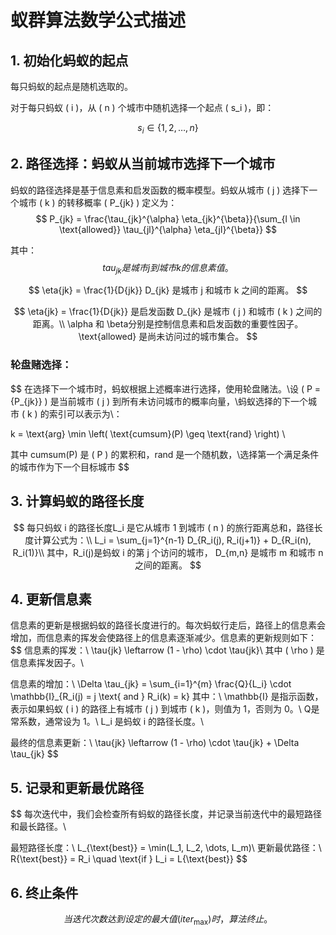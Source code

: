 # 蚁群算法数学公式描述

## 1. 初始化蚂蚁的起点
每只蚂蚁的起点是随机选取的。

对于每只蚂蚁 \( i \)，从 \( n \) 个城市中随机选择一个起点 \( s_i \)，即：


$$
s_i \in \{1, 2, \dots, n\}
$$



## 2. 路径选择：蚂蚁从当前城市选择下一个城市
蚂蚁的路径选择是基于信息素和启发函数的概率模型。蚂蚁从城市 \( j \) 选择下一个城市 \( k \) 的转移概率 \( P_{jk} \) 定义为：
$$
P_{jk} = \frac{\tau_{jk}^{\alpha} \eta_{jk}^{\beta}}{\sum_{l \in \text{allowed}} \tau_{jl}^{\alpha} \eta_{jl}^{\beta}}
$$

其中：
$$
tau_{jk} 是城市 j  到城市 k  的信息素值。
$$

$$
\eta{jk} = \frac{1}{D{jk}}    D_{jk}  是城市 j  和城市 k 之间的距离。
$$

$$
\eta{jk} = \frac{1}{D{jk}} 是启发函数  D_{jk} 是城市 ( j ) 和城市 ( k ) 之间的距离。\\ 
\alpha  和 \beta分别是控制信息素和启发函数的重要性因子。\text{allowed}  是尚未访问过的城市集合。
$$

### 轮盘赌选择：


$$
在选择下一个城市时，蚂蚁根据上述概率进行选择，使用轮盘赌法。\\设 ( P = {P_{jk}} ) 是当前城市 ( j ) 到所有未访问城市的概率向量，\\蚂蚁选择的下一个城市 ( k ) 的索引可以表示为\\：

k = \text{arg} \min \left( \text{cumsum}(P) \geq \text{rand} \right) \\

其中 cumsum(P) 是 ( P ) 的累积和，rand 是一个随机数，\\选择第一个满足条件的城市作为下一个目标城市
$$


## 3. 计算蚂蚁的路径长度

$$
每只蚂蚁 i 的路径长度L_i 是它从城市 1 到城市 ( n ) 的旅行距离总和，路径长度计算公式为：\\
L_i = \sum_{j=1}^{n-1}  D_{R_i(j), R_i(j+1)} + D_{R_i(n), R_i(1)}\\
其中，R_i(j)是蚂蚁 i  的第 j  个访问的城市， D_{m,n}  是城市  m  和城市  n  之间的距离。
$$



## 4. 更新信息素
信息素的更新是根据蚂蚁的路径长度进行的。每次蚂蚁行走后，路径上的信息素会增加，而信息素的挥发会使路径上的信息素逐渐减少。信息素的更新规则如下：
$$
信息素的挥发：\\
\tau{jk} \leftarrow (1 - \rho) \cdot \tau{jk}\\
其中 ( \rho ) 是信息素挥发因子。\\

信息素的增加：\\
\Delta \tau_{jk} = \sum_{i=1}^{m} \frac{Q}{L_i} \cdot \mathbb{I}_{R_i(j) = j \text{ and } R_i(k) = k}
其中：\\
 \mathbb{I}  是指示函数，表示如果蚂蚁 ( i ) 的路径上有城市 ( j ) 到城市 ( k )，则值为 1，否则为 0。\\
Q是常系数，通常设为 1。\\
 L_i 是蚂蚁  i  的路径长度。\\

最终的信息素更新：\\
\tau{jk} \leftarrow (1 - \rho) \cdot \tau{jk} + \Delta \tau_{jk}
$$


## 5. 记录和更新最优路径

$$
每次迭代中，我们会检查所有蚂蚁的路径长度，并记录当前迭代中的最短路径和最长路径。\\

最短路径长度：\\
L_{\text{best}} = \min(L_1, L_2, \dots, L_m)\\
更新最优路径：\\
R{\text{best}} = R_i \quad \text{if } L_i = L{\text{best}}
$$

## 6. 终止条件

$$
当迭代次数达到设定的最大值 ( iter_{\text{max}} ) 时，算法终止。
$$

